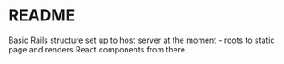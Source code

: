# README

Basic Rails structure set up to host server at the moment - roots to static page and renders React components from there.
